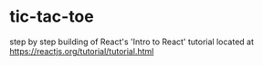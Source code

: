 # tic-tac-toe
step by step building of React's 'Intro to React' tutorial located at https://reactjs.org/tutorial/tutorial.html
